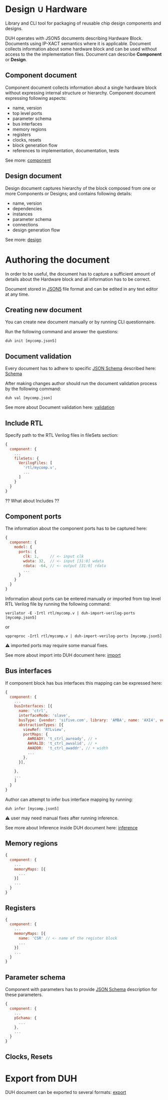 # Design ∪ Hardware

Library and CLI tool for packaging of reusable chip design components and designs.

DUH operates with JSON5 documents describing Hardware Block.
Documents using IP-XACT semantics where it is applicable.
Document collects information about some hardware block
and can be used without access to the the implementation files.
Document can describe **Component** or **Design**.

## Component document

Component document collects information about a single hardware block
without expressing internal structure or hierarchy.
Component document expressing following aspects:

  * name, version
  * top level ports
  * parameter schema
  * bus interfaces
  * memory regions
  * registers
  * clocks, resets
  * block generation flow
  * references to implementation, documentation, tests

See more: [component](doc/component.md)

## Design document

Design document captures hierarchy of the block composed from one or more
Components or Designs; and contains following details:

  * name, version
  * dependencies
  * instances
  * parameter schema
  * connections
  * design generation flow

See more: [design](doc/design.md)

# Authoring the document

In order to be useful, the document has to capture a sufficient amount
of details about the Hardware block and all information has to be correct.

Document stored in [JSON5](https://json5.org/) file format and can be edited
in any text editor at any time.

## Creating new document

You can create new document manually or by running CLI questionnaire.

Run the following command and answer the questions:

```
duh init [mycomp.json5]
```

## Document validation

Every document has to adhere to specific [JSON Schema](https://json-schema.org/) described here:
[Schema](https://github.com/sifive/duh/blob/master/lib/schema-component.js)

After making changes author should run the document validation process
by the following command:

```
duh val [mycomp.json]
```

See more about Document validation here: [validation](doc/validation.md)

## Include RTL

Specify path to the RTL Verilog files in fileSets section:

```js
{
  component: {
    ...
    fileSets: {
      VerilogFiles: [
        'rtl/mycomp.v',
        ...
      ]
    }
  }
}
```

?? What about Includes ??

## Component ports

The information about the component ports has to be captured here:

```js
{
  component: {
    model: {
      ports: {
        clk: 1,     // <- input clk
        wdata: 32,  // <- input [31:0] wdata
        rdata: -64, // <- output [31:0] rdata
        ...
      }
    }
  }
}

```

Information about ports can be entered manually or imported
from top level RTL Verilog file by running the following command:

```
verilator -E -Irtl rtl/mycomp.v | duh-import-verilog-ports [mycomp.json5]
```

or

```
vppreproc -Irtl rtl/mycomp.v | duh-import-verilog-ports [mycomp.json5]
```

:warning: imported ports may require some manual fixes.

See more about import into DUH document here: [import](doc/import.md)

## Bus interfaces

If component block has bus interfaces this mapping can be expressed here:

```js
{
  component: {
    ...
    busInterfaces: [{
      name: 'ctrl',
      interfaceMode: 'slave',
      busType: {vendor: 'sifive.com', library: 'AMBA', name: 'AXI4', version: 'r0p0_0'},
      abstractionTypes: [{
        viewRef: 'RTLview',
        portMaps: {
          AWREADY: 't_ctrl_awready', // +
          AWVALID: 't_ctrl_awvalid', // +
          AWADDR:  't_ctrl_awaddr', // + width
          ...
        },
      }],

    },
    ...
    ]
  }
}
```

Author can attempt to infer bus interface mapping by running:

```
duh infer [mycomp.json5]
```

:warning: user may need manual fixes after running inference.

See more about Inference inside DUH document here: [inference](doc/inference.md)

## Memory regions

```js
{
  component: {
    ...
    memoryMaps: [{
      ...
    }]
    ...      
  }
}

```

## Registers

```js
{
  component: {
    ...
    memoryMaps: [{
      name: 'CSR' // <- name of the register block
      ...
    }]
    ...
  }
}
```

## Parameter schema

Component with parameters has to provide [JSON Schema](https://json-schema.org/)
description for these parameters.

```js
{
  component: {
    ...
    pSchama: {
      ...
    },
    ...
  }
}

```

## Clocks, Resets

# Export from DUH

DUH document can be exported to several formats: [export](doc/export.md)
